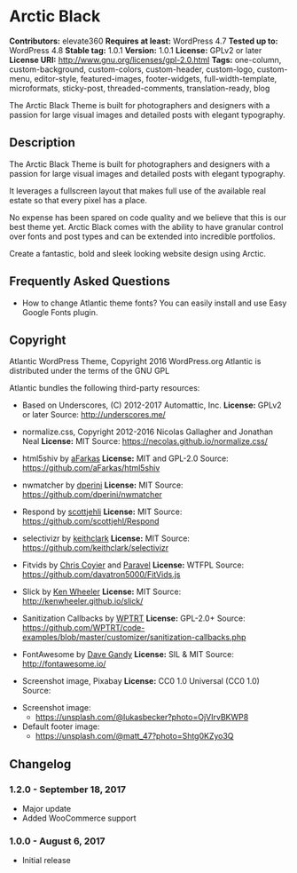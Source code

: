 # Arctic Black

**Contributors:** elevate360
**Requires at least:** WordPress 4.7
**Tested up to:** WordPress 4.8
**Stable tag:** 1.0.1
**Version:** 1.0.1
**License:** GPLv2 or later
**License URI:** http://www.gnu.org/licenses/gpl-2.0.html
**Tags:** one-column, custom-background, custom-colors, custom-header, custom-logo, custom-menu, editor-style, featured-images, footer-widgets, full-width-template, microformats, sticky-post, threaded-comments, translation-ready, blog

The Arctic Black Theme is built for photographers and designers with a passion for large visual images and detailed posts with elegant typography.

## Description

The Arctic Black Theme is built for photographers and designers with a passion for large visual images and detailed posts with elegant typography.

It leverages a fullscreen layout that makes full use of the available real estate so that every pixel has a place.

No expense has been spared on code quality and we believe that this is our best theme yet.
Arctic Black comes with the ability to have granular control over fonts and post types and can be extended into incredible portfolios.

Create a fantastic, bold and sleek looking website design using Arctic.


## Frequently Asked Questions

- How to change Atlantic theme fonts?
You can easily install and use Easy Google Fonts plugin.

## Copyright

Atlantic WordPress Theme, Copyright 2016 WordPress.org
Atlantic is distributed under the terms of the GNU GPL

Atlantic bundles the following third-party resources:

- Based on Underscores, (C) 2012-2017 Automattic, Inc.
**License:** GPLv2 or later
Source: http://underscores.me/

- normalize.css, Copyright 2012-2016 Nicolas Gallagher and Jonathan Neal
**License:** MIT
Source: https://necolas.github.io/normalize.css/

- html5shiv by [aFarkas](https://github.com/aFarkas)
**License:** MIT and GPL-2.0
Source: https://github.com/aFarkas/html5shiv

- nwmatcher by [dperini](https://github.com/dperini)
**License:** MIT
Source: https://github.com/dperini/nwmatcher

- Respond by [scottjehli](https://github.com/scottjehli)
**License:** MIT
Source: https://github.com/scottjehl/Respond

- selectivizr by [keithclark](https://github.com/keithclark)
**License:** MIT
Source: https://github.com/keithclark/selectivizr

- Fitvids by [Chris Coyier](http://chriscoyier.net/) and [Paravel](http://paravelinc.com/)
**License:** WTFPL
Source: https://github.com/davatron5000/FitVids.js

- Slick by [Ken Wheeler](https://github.com/kenwheeler)
**License:** MIT
Source: http://kenwheeler.github.io/slick/

- Sanitization Callbacks by [WPTRT](https://github.com/WPTRT)
**License:** GPL-2.0+
Source: https://github.com/WPTRT/code-examples/blob/master/customizer/sanitization-callbacks.php

- FontAwesome by [Dave Gandy](http://twitter.com/davegandy)
**License:** SIL & MIT
Source: http://fontawesome.io/

- Screenshot image, Pixabay
**License:** CC0 1.0 Universal (CC0 1.0)
Source:
* Screenshot image:
	* https://unsplash.com/@lukasbecker?photo=OjVIrvBKWP8
* Default footer image:
	* https://unsplash.com/@matt_47?photo=Shtg0KZyo3Q

## Changelog

### 1.2.0 - September 18, 2017
* Major update
* Added WooCommerce support

### 1.0.0 - August 6, 2017
* Initial release
